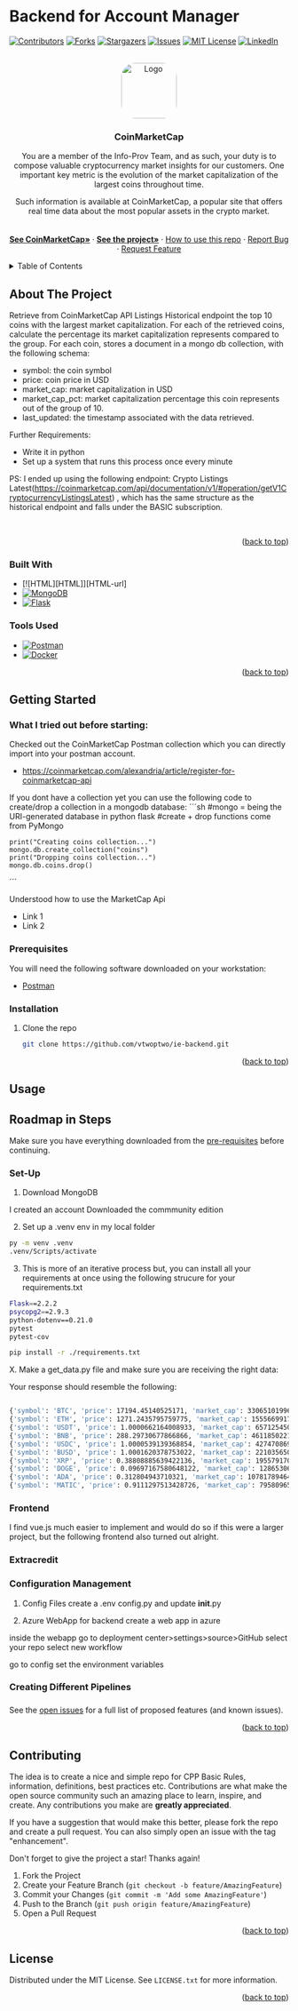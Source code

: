# Backend for Account Manager

<!-- PROJECT SHIELDS -->

[![Contributors][contributors-shield]][contributors-url]
[![Forks][forks-shield]][forks-url]
[![Stargazers][stars-shield]][stars-url]
[![Issues][issues-shield]][issues-url]
[![MIT License][license-shield]][license-url]
[![LinkedIn][linkedin-shield]][linkedin-url]



<!-- PROJECT LOGO -->
<br />
<div align="center">
  <a href="https://github.com/vtwoptwo/ie-backend">
    <img src="static\images\logo.jpeg" alt="Logo" style="border-radius: 25px; width:100px" >
  </a>

<h3 align="center">CoinMarketCap</h3>


  <p align="center">
    You are a member of the Info-Prov Team, and as such, your duty is to compose valuable cryptocurrency market insights for our customers.
One important key metric is the evolution of the market capitalization of the largest coins throughout time.

Such information is available at CoinMarketCap, a popular site that offers real time data about the most popular assets in the crypto market.
    <br />
    <br />
    <br />
    <a href="https://coinmarketcap.com/"><strong>See CoinMarketCap»</strong></a>
    ·
    <a href="#about-the-project"><strong>See the project»</strong></a>
    ·
    <a href=#usage>How to use this repo</a>
    ·
    <a href="https://github.com/vtwoptwo/ie-backend/issues">Report Bug</a>
    ·
    <a href="https://github.com/vtwoptwo/ie-backend/issues">Request Feature</a>
  </p>
</div>



<!-- TABLE OF CONTENTS -->
<details>
  <summary>Table of Contents</summary>
  <ol>
    <li>
      <a href="#about-the-project">About The Project</a>
      <ul>
        <li><a href="#built-with">Built With</a></li>
      </ul>
    </li>
    <li>
      <a href="#getting-started">Getting Started</a>
      <ul>
        <li><a href="#prerequisites">Prerequisites</a></li>
        <li><a href="#installation">Installation</a></li>
      </ul>
    </li>
    <li><a href="#usage">Usage</a></li>
    <li><a href="#roadmap">Roadmap</a></li>
    <li><a href="#contributing">Contributing</a></li>
    <li><a href="#license">License</a></li>
    <li><a href="#contact">Contact</a></li>
    <li><a href="#acknowledgments">Acknowledgments</a></li>
  </ol>
</details>



<!-- ABOUT THE PROJECT -->
## About The Project

Retrieve from CoinMarketCap API Listings Historical endpoint the top 10 coins with the largest market capitalization.
For each of the retrieved coins, calculate the percentage its market capitalization represents compared to the group.
For each coin, stores a document in a mongo db collection, with the following schema:
* symbol: the coin symbol
*  price: coin price in USD
*  market_cap: market capitalization in USD
*  market_cap_pct: market capitalization percentage this coin represents out of the group of 10.
*  last_updated: the timestamp associated with the data retrieved.

Further Requirements: 
*  Write it in python
* Set up a system that runs this process once every minute


PS: I ended up using the following endpoint: Crypto Listings Latest(https://coinmarketcap.com/api/documentation/v1/#operation/getV1CryptocurrencyListingsLatest) ,  which has the same structure as the historical endpoint and falls under the BASIC subscription. 


<br>




<p align="right">(<a href="#readme-top">back to top</a>)</p>



### Built With

* [![HTML][HTML]][HTML-url]
* [![MongoDB][MongoDB]][MongoDB-url]
* [![Flask][Flask]][Flask-url]

### Tools Used

* [![Postman][Postman]][Postman-url]
* [![Docker][Docker]][Docker-url]



<p align="right">(<a href="#readme-top">back to top</a>)</p>



<!-- GETTING STARTED -->
## Getting Started
<h3> What I tried out before starting: </h3>

Checked out the CoinMarketCap Postman collection which you can directly import into your postman account. 
* https://coinmarketcap.com/alexandria/article/register-for-coinmarketcap-api


If you dont have a collection yet you can use the following code to create/drop a collection in a mongodb database: 
´´´sh
    #mongo =  being the URI-generated database in python flask 
    #create + drop functions come from PyMongo

    print("Creating coins collection...")
    mongo.db.create_collection("coins")
    print("Dropping coins collection...")
    mongo.db.coins.drop()
´´´

Understood how to use the MarketCap Api
* Link 1
* Link 2




### Prerequisites


You will need the following software downloaded on your workstation:

* [Postman](https://www.postman.com/downloads/)


### Installation

1. Clone the repo
   ```sh
   git clone https://github.com/vtwoptwo/ie-backend.git
   ```


<p align="right">(<a href="#readme-top">back to top</a>)</p>







<!-- USAGE EXAMPLES -->





## Usage





<!-- ROADMAP -->
## Roadmap in Steps
Make sure you have everything downloaded from the [pre-requisites](#prerequisites) before continuing.

### Set-Up

1. Download MongoDB 

I created an account 
Downloaded the commmunity edition 


2. Set up a .venv env in my local folder
```sh
py -m venv .venv
.venv/Scripts/activate
```
3. This is more of an iterative process but, you can install all your requirements at once using the following strucure for your requirements.txt

  ```sh
Flask==2.2.2
psycopg2==2.9.3
python-dotenv==0.21.0
pytest
pytest-cov
  ```

```sh
pip install -r ./requirements.txt
```

X. Make a get_data.py file and make sure you are receiving the right data: 

Your response should resemble the following: 


```sh

{'symbol': 'BTC', 'price': 17194.45140525171, 'market_cap': 330651019968.1309, 'market_cap_pct': 0.463055925215652, 'last_updated': '2022-12-10T18:22:00.000Z'}
{'symbol': 'ETH', 'price': 1271.2435795759775, 'market_cap': 155566991737.26785, 'market_cap_pct': 0.21786177250824543, 'last_updated': '2022-12-10T18:22:00.000Z'}
{'symbol': 'USDT', 'price': 1.0000662164008933, 'market_cap': 65712545071.71287, 'market_cap_pct': 0.09202628003201087, 'last_updated': '2022-12-10T18:22:00.000Z'}
{'symbol': 'BNB', 'price': 288.29730677866866, 'market_cap': 46118502210.35589, 'market_cap_pct': 0.0645860572655567, 'last_updated': '2022-12-10T18:22:00.000Z'}
{'symbol': 'USDC', 'price': 1.0000539139368854, 'market_cap': 42747086994.57803, 'market_cap_pct': 0.05986460262683032, 'last_updated': '2022-12-10T18:22:00.000Z'}
{'symbol': 'BUSD', 'price': 1.0001620378753022, 'market_cap': 22103565063.960773, 'market_cap_pct': 0.030954650532283898, 'last_updated': '2022-12-10T18:22:00.000Z'}       
{'symbol': 'XRP', 'price': 0.38808885639422136, 'market_cap': 19557917047.384052, 'market_cap_pct': 0.027389630839609318, 'last_updated': '2022-12-10T18:22:00.000Z'}       
{'symbol': 'DOGE', 'price': 0.09697167580648122, 'market_cap': 12865306344.687412, 'market_cap_pct': 0.018017051129000643, 'last_updated': '2022-12-10T18:22:00.000Z'}      
{'symbol': 'ADA', 'price': 0.312804943710321, 'market_cap': 10781789464.849493, 'market_cap_pct': 0.015099216982930975, 'last_updated': '2022-12-10T18:22:00.000Z'}
{'symbol': 'MATIC', 'price': 0.9111297513428726, 'market_cap': 7958096509.406064, 'market_cap_pct': 0.01114481286788001, 'last_updated': '2022-12-10T18:22:00.000Z'}  

```





### Frontend
I find vue.js much easier to implement and would do so if this were a larger project, but the following frontend also turned out alright. 


 





### Extracredit




### Configuration Management 
1. Config Files
create a .env
config.py
and update __init__.py

2. Azure WebApp for backend
create a web app in azure

inside the webapp go to deployment center>settings>source>GitHub
select your repo
select new workflow

go to config
set the environment variables 


### Creating Different Pipelines
### 
  

 
 


See the [open issues](https://github.com/vtwoptwo/ie-backend/issues) for a full list of proposed features (and known issues).

<p align="right">(<a href="#readme-top">back to top</a>)</p>



<!-- CONTRIBUTING -->
## Contributing

The idea is to create a nice and simple repo for CPP Basic Rules, information, definitions, best practices etc. Contributions are what make the open source community such an amazing place to learn, inspire, and create. Any contributions you make are **greatly appreciated**.



If you have a suggestion that would make this better, please fork the repo and create a pull request. You can also simply open an issue with the tag "enhancement".

Don't forget to give the project a star! Thanks again!

1. Fork the Project
2. Create your Feature Branch (`git checkout -b feature/AmazingFeature`)
3. Commit your Changes (`git commit -m 'Add some AmazingFeature'`)
4. Push to the Branch (`git push origin feature/AmazingFeature`)
5. Open a Pull Request

<p align="right">(<a href="#readme-top">back to top</a>)</p>



<!-- LICENSE -->
## License

Distributed under the MIT License. See `LICENSE.txt` for more information.

<p align="right">(<a href="#readme-top">back to top</a>)</p>


<!-- MARKDOWN LINKS & IMAGES -->
<!-- https://www.markdownguide.org/basic-syntax/#reference-style-links -->
[contributors-shield]: https://img.shields.io/github/contributors/vtwoptwo/ie-backend.svg?style=for-the-badge
[contributors-url]: https://github.com/vtwoptwo/ie-backend/graphs/contributors
[forks-shield]: https://img.shields.io/github/forks/vtwoptwo/ie-backend.svg?style=for-the-badge
[forks-url]: https://github.com/vtwoptwo/ie-backend/network/members
[stars-shield]: https://img.shields.io/github/stars/vtwoptwo/ie-backend.svg?style=for-the-badge
[stars-url]: https://github.com/vtwoptwo/ie-backend/stargazers
[issues-shield]: https://img.shields.io/github/issues/vtwoptwo/ie-backend.svg?style=for-the-badge
[issues-url]: https://github.com/vtwoptwo/ie-backend/issues
[license-shield]: https://img.shields.io/github/license/vtwoptwo/ie-backend.svg?style=for-the-badge
[license-url]: https://github.com/vtwoptwo/ie-backend/blob/master/LICENSE.txt
[linkedin-shield]: https://img.shields.io/badge/-LinkedIn-black.svg?style=for-the-badge&logo=linkedin&colorB=555
[linkedin-url]: https://www.linkedin.com/in/vera-prohaska-31734b1b5/
[Next.js]: https://img.shields.io/badge/next.js-000000?style=for-the-badge&logo=nextdotjs&logoColor=white
[Next-url]: https://nextjs.org/
[React.js]: https://img.shields.io/badge/React-20232A?style=for-the-badge&logo=react&logoColor=61DAFB
[React-url]: https://reactjs.org/
[Vue.js]: https://img.shields.io/badge/Vue.js-35495E?style=for-the-badge&logo=vuedotjs&logoColor=4FC08D
[Vue-url]: https://vuejs.org/
[Angular.io]: https://img.shields.io/badge/Angular-DD0031?style=for-the-badge&logo=angular&logoColor=white
[Angular-url]: https://angular.io/
[Svelte.dev]: https://img.shields.io/badge/Svelte-4A4A55?style=for-the-badge&logo=svelte&logoColor=FF3E00
[Svelte-url]: https://svelte.dev/
[Laravel.com]: https://img.shields.io/badge/Laravel-FF2D20?style=for-the-badge&logo=laravel&logoColor=white
[Laravel-url]: https://laravel.com
[Bootstrap.com]: https://img.shields.io/badge/Bootstrap-563D7C?style=for-the-badge&logo=bootstrap&logoColor=white
[Bootstrap-url]: https://getbootstrap.com
[JQuery.com]: https://img.shields.io/badge/jQuery-0769AD?style=for-the-badge&logo=jquery&logoColor=white
[JQuery-url]: https://jquery.com 
[CPP-url]: https://cplusplus.com/
[C++]: https://img.shields.io/badge/C++-blue
[Postgres]: https://img.shields.io/badge/postgres-%23316192.svg?style=for-the-badge&logo=postgresql&logoColor=white
[Postgres-url]: https://www.postgresql.org/
[Flask]: https://img.shields.io/badge/flask-%23000.svg?style=for-the-badge&logo=flask&logoColor=white
[Flask-url]: https://flask.palletsprojects.com/en/2.2.x/
[Postman]: https://img.shields.io/badge/Postman-FF6C37?style=for-the-badge&logo=postman&logoColor=white
[Postman-url]: https://www.postman.com/
[Docker]: https://img.shields.io/badge/docker-%230db7ed.svg?style=for-the-badge&logo=docker&logoColor=white
[Docker-url]: https://www.docker.com/
[MongoDB]: https://img.shields.io/badge/MongoDB-%234ea94b.svg?style=for-the-badge&logo=mongodb&logoColor=white
[MongoDB-url]: https://www.mongodb.com/home